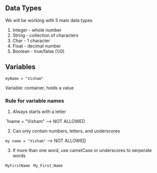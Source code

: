 ## Data Types

We will be working with 5 main data types
1. Integer - whole number
2. String - collection of characters
3. Char - 1 character
4. Float - decimal number
5. Boolean - true/false (1/0)

## Variables

`myName = "Visham"`

Variable: container, holds a value

### Rule for variable names

1. Always starts with a letter

`1name = "Visham" --> NOT ALLOWED

2. Can only contain numbers, letters, and underscores

`my name = "Visham"` --> NOT ALLOWED

3. If more than one word, use camelCase or underscores to serperate words

`MyFirstName` ` My_First_Name`